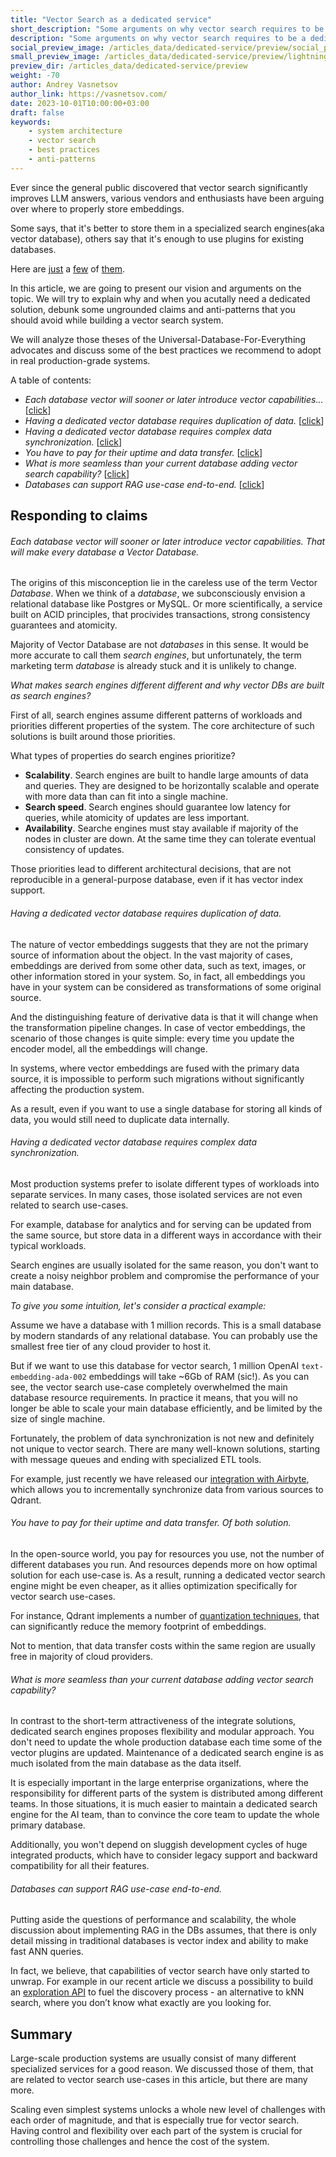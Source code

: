 ```yaml
---
title: "Vector Search as a dedicated service"
short_description: "Some arguments on why vector search requires to be a dedicated service"
description: "Some arguments on why vector search requires to be a dedicated service"
social_preview_image: /articles_data/dedicated-service/preview/social_preview.jpg
small_preview_image: /articles_data/dedicated-service/preview/lightning.svg
preview_dir: /articles_data/dedicated-service/preview
weight: -70
author: Andrey Vasnetsov
author_link: https://vasnetsov.com/
date: 2023-10-01T10:00:00+03:00
draft: false
keywords:
    - system architecture
    - vector search
    - best practices
    - anti-patterns
---
```



Ever since the general public discovered that vector search significantly improves LLM answers,
various vendors and enthusiasts have been arguing over where to properly store embeddings.

Some says, that it's better to store them in a specialized search engines(aka vector database), others say that it's enough to use plugins for existing databases.

Here are [just](https://nextword.substack.com/p/vector-database-is-not-a-separate) a [few](https://stackoverflow.blog/2023/09/20/do-you-need-a-specialized-vector-database-to-implement-vector-search-well/) of [them](https://www.singlestore.com/blog/why-your-vector-database-should-not-be-a-vector-database/).


In this article, we are going to present our vision and arguments on the topic.
We will try to explain why and when you acutally need a dedicated solution, debunk some ungrounded claims and anti-patterns that you should avoid while building a vector search system.

We will analyze those theses of the Universal-Database-For-Everything advocates and discuss some of the best practices we recommend to adopt in real production-grade systems. 

A table of contents:

* *Each database vector will sooner or later introduce vector capabilities...* [[click](#each-database-vector-will-sooner-or-later-introduce-vector-capabilities-that-will-make-every-database-a-vector-database)]
* *Having a dedicated vector database requires duplication of data.* [[click](#having-a-dedicated-vector-database-requires-duplication-of-data)]
* *Having a dedicated vector database requires complex data synchronization.* [[click](#having-a-dedicated-vector-database-requires-complex-data-synchronization)]
* *You have to pay for their uptime and data transfer.* [[click](#you-have-to-pay-for-their-uptime-and-data-transfer-of-both-solution)]
* *What is more seamless than your current database adding vector search capability?* [[click](#what-is-more-seamless-than-your-current-database-adding-vector-search-capability)]
* *Databases can support RAG use-case end-to-end.* [[click](#databases-can-support-rag-use-case-end-to-end)]


## Responding to claims

###### Each database vector will sooner or later introduce vector capabilities. That will make every database a Vector Database.


The origins of this misconception lie in the careless use of the term Vector *Database*.
When we think of a *database*, we subconsciously envision a relational database like Postgres or MySQL.
Or more scientifically, a service built on ACID principles, that procivides transactions, strong consistency guarantees and atomicity.

Majority of Vector Database are not *databases* in this sense.
It would be more accurate to call them *search engines*, but unfortunately, the term marketing term *database* is already stuck and it is unlikely to change.


*What makes search engines different different and why vector DBs are built as search engines?*

First of all, search engines assume different patterns of workloads and priorities different properties of the system. The core architecture of such solutions is built around those priorities.

What types of properties do search engines prioritize?

* **Scalability**. Search engines are built to handle large amounts of data and queries. They are designed to be horizontally scalable and operate with more data than can fit into a single machine.
* **Search speed**. Search engines should guarantee low latency for queries, while atomicity of updates are less important.
* **Availability**. Searche engines must stay available if majority of the nodes in cluster are down. At the same time they can tolerate eventual consistency of updates.

Those priorities lead to different architectural decisions, that are not reproducible in a general-purpose database, even if it has vector index support.


###### Having a dedicated vector database requires duplication of data.

The nature of vector embeddings suggests that they are not the primary source of information about the object.
In the vast majority of cases, embeddings are derived from some other data, such as text, images, or other information stored in your system. So, in fact, all embeddings you have in your system can be considered as transformations of some original source.

And the distinguishing feature of derivative data is that it will change when the transformation pipeline changes. 
In case of vector embeddings, the scenario of those changes is quite simple: every time you update the encoder model, all the embeddings will change.

In systems, where vector embeddings are fused with the primary data source, it is impossible to perform such migrations without significantly affecting the production system.

As a result, even if you want to use a single database for storing all kinds of data, you would still need to duplicate data internally.

###### Having a dedicated vector database requires complex data synchronization.

Most production systems prefer to isolate different types of workloads into separate services.
In many cases, those isolated services are not even related to search use-cases.

For example, database for analytics and for serving can be updated from the same source, but store data in a different ways in accordance with their typical workloads.

Search engines are usually isolated for the same reason, you don't want to create a noisy neighbor problem and compromise the performance of your main database.

*To give you some intuition, let's consider a practical example:*

Assume we have a database with 1 million records.
This is a small database by modern standards of any relational database.
You can probably use the smallest free tier of any cloud provider to host it.

But if we want to use this database for vector search, 1 million OpenAI `text-embedding-ada-002` embeddings will take ~6Gb of RAM (sic!).
As you can see, the vector search use-case completely overwhelmed the main database resource requirements.
In practice it means, that you will no longer be able to scale your main database efficiently, and be limited by the size of single machine.

Fortunately, the problem of data synchronization is not new and definitely not unique to vector search.
There are many well-known solutions, starting with message queues and ending with specialized ETL tools.

For example, just recently we have released our [integration with Airbyte](/documentation/integrations/airbyte/), which allows you to incrementally synchronize data from various sources to Qdrant.

###### You have to pay for their uptime and data transfer. Of both solution.

In the open-source world, you pay for resources you use, not the number of different databases you run.
And resources depends more on how optimal solution for each use-case is.
As a result, running a dedicated vector search engine might be even cheaper, as it allies optimization specifically for vector search use-cases.

For instance, Qdrant implements a number of [quantization techniques](documentation/guides/quantization/), that can significantly reduce the memory footprint of embeddings.

Not to mention, that data transfer costs within the same region are usually free in majority of cloud providers.


###### What is more seamless than your current database adding vector search capability?


In contrast to the short-term attractiveness of the integrate solutions, dedicated search engines proposes flexibility and modular approach.
You don't need to update the whole production database each time some of the vector plugins are updated.
Maintenance of a dedicated search engine is as much isolated from the main database as the data itself.

It is especially important in the large enterprise organizations, where the responsibility for different parts of the system is distributed among different teams.
In those situations, it is much easier to maintain a dedicated search engine for the AI team, than to convince the core team to update the whole primary database.

Additionally, you won't depend on sluggish development cycles of huge integrated products, which have to consider legacy support and backward compatibility for all their features.


###### Databases can support RAG use-case end-to-end.

Putting aside the questions of performance and scalability, the whole discussion about implementing RAG in the DBs assumes, that there is only detail missing in traditional databases is vector index and ability to make fast ANN queries.

In fact, we believe, that capabilities of vector search have only started to unwrap.
For example in our recent article we discuss a possibility to build an [exploration API](/articles/vector-similarity-beyond-search/) to fuel the discovery process - an alternative to kNN search, where you don’t know what exactly are you looking for.


## Summary

Large-scale production systems are usually consist of many different specialized services for a good reason.
We discussed those of them, that are related to vector search use-cases in this article, but there are many more.

Scaling even simplest systems unlocks a whole new level of challenges with each order of magnitude, and that is especially true for vector search.
Having control and flexibility over each part of the system is crucial for controlling those challenges and hence the cost of the system.